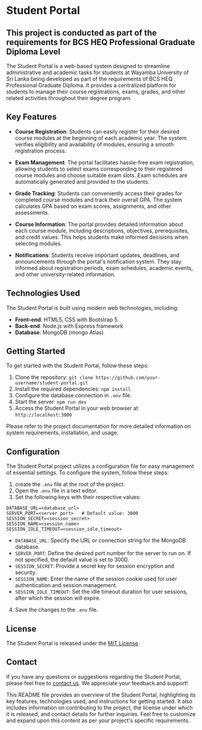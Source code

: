 # Student Portal
## This project is conducted as part of the requirements for BCS HEQ Professional Graduate Diploma Level
The Student Portal is a web-based system designed to streamline administrative and academic tasks for students at Wayamba University of Sri Lanka being developed as part of the requirements of BCS HEQ Professional Graduate Diploma. It provides a centralized platform for students to manage their course registrations, exams, grades, and other related activities throughout their degree program.

## Key Features

- **Course Registration**: Students can easily register for their desired course modules at the beginning of each academic year. The system verifies eligibility and availability of modules, ensuring a smooth registration process.

- **Exam Management**: The portal facilitates hassle-free exam registration, allowing students to select exams corresponding to their registered course modules and choose suitable exam slots. Exam schedules are automatically generated and provided to the students.

- **Grade Tracking**: Students can conveniently access their grades for completed course modules and track their overall GPA. The system calculates GPA based on exam scores, assignments, and other assessments.

- **Course Information**: The portal provides detailed information about each course module, including descriptions, objectives, prerequisites, and credit values. This helps students make informed decisions when selecting modules.

- **Notifications**: Students receive important updates, deadlines, and announcements through the portal's notification system. They stay informed about registration periods, exam schedules, academic events, and other university-related information.

## Technologies Used

The Student Portal is built using modern web technologies, including:

- **Front-end**: HTML5, CSS with Bootstrap 5
- **Back-end**: Node.js with Express framework
- **Database**: MongoDB (mongo Atlas)

## Getting Started

To get started with the Student Portal, follow these steps:

1. Clone the repository: `git clone https://github.com/your-username/student-portal.git`
2. Install the required dependencies: `npm install`
3. Configure the database connection in `.env` file.
4. Start the server: `npm run dev`
5. Access the Student Portal in your web browser at `http://localhost:3000`

Please refer to the project documentation for more detailed information on system requirements, installation, and usage.

## Configuration

The Student Portal project utilizes a configuration file for easy management of essential settings. To configure the system, follow these steps:

1. create the `.env` file at the root of the project.
2. Open the `.env` file in a text editor.
3. Set the following keys with their respective values:

```
DATABASE_URL=<database_url>
SERVER_PORT=<server_port>   # Default value: 3000
SESSION_SECRET=<session_secret>
SESSION_NAME=<session_name>
SESSION_IDLE_TIMEOUT=<session_idle_timeout>
```

- `DATABASE_URL`: Specify the URL or connection string for the MongoDB database.
- `SERVER_PORT`: Define the desired port number for the server to run on. If not specified, the default value is set to 3000.
- `SESSION_SECRET`: Provide a secret key for session encryption and security.
- `SESSION_NAME`: Enter the name of the session cookie used for user authentication and session management.
- `SESSION_IDLE_TIMEOUT`: Set the idle timeout duration for user sessions, after which the session will expire.

4. Save the changes to the `.env` file.



## License

The Student Portal is released under the [MIT License](LICENSE).

## Contact

If you have any questions or suggestions regarding the Student Portal, please feel free to [contact us](mailto:pereraroshika98@gmail.com). We appreciate your feedback and support!

This README file provides an overview of the Student Portal, highlighting its key features, technologies used, and instructions for getting started. It also includes information on contributing to the project, the license under which it is released, and contact details for further inquiries. Feel free to customize and expand upon this content as per your project's specific requirements.
